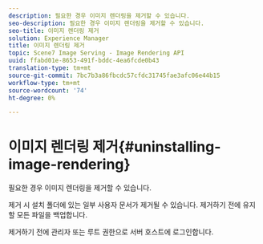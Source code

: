 ```yaml
---
description: 필요한 경우 이미지 렌더링을 제거할 수 있습니다.
seo-description: 필요한 경우 이미지 렌더링을 제거할 수 있습니다.
seo-title: 이미지 렌더링 제거
solution: Experience Manager
title: 이미지 렌더링 제거
topic: Scene7 Image Serving - Image Rendering API
uuid: ffabd01e-8653-491f-bddc-4ea6fcde0b43
translation-type: tm+mt
source-git-commit: 7bc7b3a86fbcdc57cfdc31745fae3afc06e44b15
workflow-type: tm+mt
source-wordcount: '74'
ht-degree: 0%

---
```



# 이미지 렌더링 제거{#uninstalling-image-rendering}

필요한 경우 이미지 렌더링을 제거할 수 있습니다.

제거 시 설치 폴더에 있는 일부 사용자 문서가 제거될 수 있습니다. 제거하기 전에 유지할 모든 파일을 백업합니다.

제거하기 전에 관리자 또는 루트 권한으로 서버 호스트에 로그인합니다.
